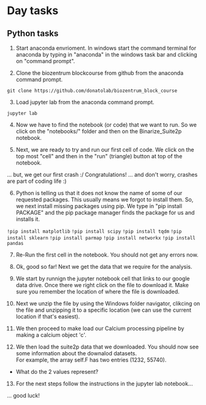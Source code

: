 # Day tasks

## Python tasks

1. Start anaconda envrioment. In windows start the command terminal for anaconda by typing in "anaconda" in the windows task bar and clicking on "command prompt".


2. Clone the biozentrum blockcourse from github from the anaconda command prompt.

`git clone https://github.com/donatolab/biozentrum_block_course`


3.  Load jupyter lab from the anaconda command prompt.

`jupyter lab`


4. Now we have to find the notebook (or code) that we want to run. So we click on the "notebooks/" folder and then on the Binarize_Suite2p notebook.


5. Next, we are ready to try and run our first cell of code.  We click on the top most "cell" and then in the "run" (triangle) button at top of the notebook. 

... but, we get our first crash :/ Congratulations! ... and don't worry, crashes are part of coding life :)


6.  Python is telling us that it does not know the name of some of our requested packages. This usually means we forgot to install them. So, we next
install missing packages using pip. We type in "pip install PACKAGE" and the pip package manager finds the package for us and installs it.

`!pip install matplotlib`
`!pip install scipy`
`!pip install tqdm`
`!pip install sklearn`
`!pip install parmap`
`!pip install networkx`
`!pip install pandas`


7. Re-Run the first cell in the notebook. You should not get any errors now.


8. Ok, good so far!   Next we get the data that we require for the analysis. 


9. We start by runnign the jupyter notebook cell that links to our google data drive. Once there we right click on the file to download it.  Make sure you remember the location of where the file is downloaded.


10. Next we unzip the file by using the Windows folder navigator, clikcing on the file and unzipping it to a specific location (we can use the current location if that's easiest).


11. We then proceed to make load our Calcium processing pipeline by making a calcium object 'c'.


12. We then load the suite2p data that we downloaded.  You should now see some information about the downalod datasets.  
For example, the array self.F has two entries (1232, 55740).  
- What do the 2 values represent? 


13. For the next steps follow the instructions in the jupyter lab notebook...


... good luck!

